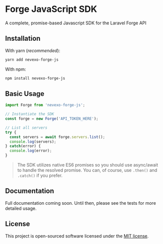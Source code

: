 # Forge JavaScript SDK

A complete, promise-based Javascript SDK for the Laravel Forge API

## Installation

With yarn (*recommended*):
``` bash
yarn add nevexo-forge-js
```

With npm:
``` bash
npm install nevexo-forge-js
```

## Basic Usage

``` js
import Forge from 'nevexo-forge-js';

// Instantiate the SDK
const forge = new Forge('API_TOKEN_HERE');

// List all servers
try {
  const servers = await forge.servers.list();
  console.log(servers);
} catch(error) {
  console.log(error);
}
```

> The SDK utilizes native ES6 promises so you should use async/await to handle the resolved promise. You can, of course, use ```.then()``` and ```.catch()``` if you prefer.

## Documentation

Full documentation coming soon. Until then, please see the tests for more detailed usage.

## License

This project is open-sourced software licensed under the [MIT license](http://opensource.org/licenses/MIT).
